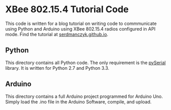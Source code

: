 # XBee 802.15.4 Tutorial Code

This code is written for a blog tutorial on writing code to commmunicate using Python and Arduino using XBee 802.15.4 radios configured in API mode.  Find the tutorial at [serdmanczyk.github.io](http://serdmanczyk.github.io/development/blog/XBeeAPI-PythonArduino-Tutorial/).

## Python
This directory contains all Python code.  The only requirement is the [pySerial](http://pyserial.sourceforge.net/) library.  It is written for Python 2.7 and Python 3.3.

## Arduino
This directory contains a full Arduino project programmed for Arduino Uno.  Simply load the .ino file in the Arduino Software, compile, and upload.
